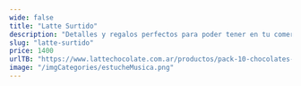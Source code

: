 ```yaml
---
wide: false
title: "Latte Surtido"
description: "Detalles y regalos perfectos para poder tener en tu comercio, esta caja incluye 10 cajas de chocolates en variantes surtidas."
slug: "latte-surtido"
price: 1400
urlTB: "https://www.lattechocolate.com.ar/productos/pack-10-chocolates-tematica-surtida/"
image: "/imgCategories/estucheMusica.png"
---
```

